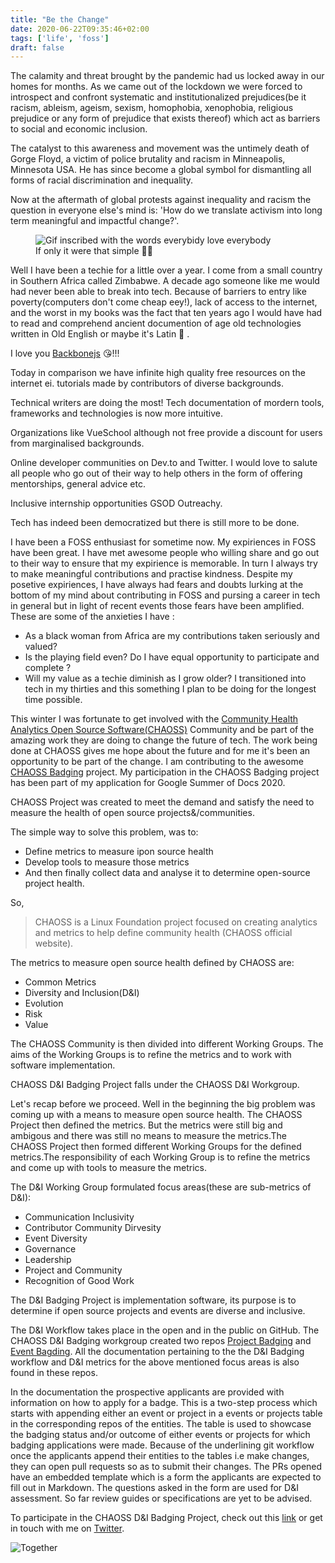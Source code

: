 ```yaml
---
title: "Be the Change"
date: 2020-06-22T09:35:46+02:00
tags: ['life', 'foss']
draft: false
---
```

The calamity and threat brought by the pandemic had us locked away in our homes for months. 
As we came out of the lockdown we were forced to introspect and confront systematic and institutionalized prejudices(be it racism, ableism, ageism, sexism, homophobia, xenophobia, religious prejudice or any form of prejudice that exists thereof) which act as barriers to social and economic inclusion.

The catalyst to this awareness and movement was the untimely death of Gorge Floyd, a victim of police brutality and racism in Minneapolis, Minnesota USA. He has since become a global symbol for dismantling all forms of racial discrimination and inequality.

Now at the aftermath of global protests against inequality and racism the question in everyone else's mind is: 'How do we translate activism into long term meaningful and impactful change?'.

<figure>
<img src="https://media.giphy.com/media/fYfh8DBB6JxcqXK5Cr/giphy.gif" alt="Gif inscribed with the words everybidy love everybody">
<figcaption>If only it were that simple 🤦🏾</figcaption>
</figure>

Well I have been a techie for a little over a year. I come from a small country in Southern Africa called Zimbabwe. A decade ago someone like me would had never been able to break into tech.  Because of barriers to entry like poverty(computers don't come cheap eey!), lack of access to the internet, and the worst in my books was the fact that ten years ago I would have had to read and comprehend ancient documention of age old technologies written in Old English or maybe it's Latin 🤔 . 

I love you <a href="https://backbonejs.org/" class="article-link">Backbonejs</a>  😘!!!

Today in comparison we have infinite high quality free resources on the internet ei. tutorials made by contributors of diverse backgrounds.

Technical writers are doing the most! Tech documentation of mordern tools, frameworks and technologies is now more intuitive.

Organizations like VueSchool although not free provide a discount for users from marginalised backgrounds. 

Online developer communities on Dev.to and Twitter. I would love to salute all people who go out of their way to help others in the form of offering mentorships, general advice etc.
 
Inclusive internship opportunities GSOD Outreachy.

Tech has indeed been democratized but there is still more to be done.

I have been a FOSS enthusiast for sometime now. My expiriences in FOSS have been great. I have met awesome people who willing share and go out to their way to ensure that my expirience is memorable. In turn I always try to make meaningful contributions and practise kindness. Despite my posetive expiriences, I have always had fears and doubts lurking at the bottom of my mind about contributing in FOSS and pursing a career in tech in general but in light of recent events those fears have been amplified. These are some of the anxieties I have :

* As a black woman from Africa are my contributions taken seriously and valued?
* Is the playing field even? Do I have equal opportunity to participate and complete ?
* Will my value as a techie diminish as I grow older? I transitioned into tech in my thirties and this something I plan to be doing for the longest time possible.

This winter I was fortunate to get involved with the <a href="https://chaoss.community/" class="article-link">Community Health Analytics Open Source Software(CHAOSS)</a> Community and be part of the amazing work they are doing to change the future of tech. The work being done at CHAOSS gives me hope about the future and for me it's been an opportunity to be part of the change.
I am contributing to the awesome <a href="https://github.com/badging" class="article-link">CHAOSS Badging</a> project. My participation in the CHAOSS Badging project has been part of my application for Google Summer of Docs 2020. 

CHAOSS Project was created to meet the demand and satisfy the need to measure the health of open source projects&/communities.

The simple way to solve this problem, was to:
* Define metrics to measure ipon source health
* Develop tools to measure those metrics
* And then finally collect data and analyse it to determine open-source project health.

So, 

> CHAOSS is a Linux Foundation project focused on creating analytics and metrics to help define community health (CHAOSS official website).

The metrics to measure open source health defined by CHAOSS are:
* Common Metrics
* Diversity and Inclusion(D&I)
* Evolution
* Risk
* Value

The CHAOSS Community is then divided into different Working Groups. The aims of the Working Groups is to refine the metrics and to work with software implementation.

CHAOSS D&I Badging Project falls under the CHAOSS D&I Workgroup. 

Let's recap before we proceed. Well in the beginning the big problem was coming up with a means to measure open source health. The CHAOSS Project then defined the metrics. But the metrics were still big and ambigous and there was still no means to measure the metrics.The CHAOSS Project then formed different Working Groups for the defined metrics.The responsibility of each Working Group is to refine the metrics and come up with tools to measure the metrics. 

The D&I Working Group formulated focus areas(these are sub-metrics of D&I):
* Communication Inclusivity
* Contributor Community Dirvesity
* Event Diversity
* Governance
* Leadership
* Project and Community
* Recognition of Good Work

The D&I Badging Project is implementation software, its purpose is to determine if open source projects and events are diverse and inclusive.

The D&I Workflow takes place in the open and in the public on GitHub. The CHAOSS D&I Badging workgroup created two repos <a href="" class="article-link">Project Badging</a> and <a href="" src="article-link"> Event Bagding</a>. All the documentation pertaining to the the D&I Badging workflow and D&I metrics for the above mentioned focus areas is also found in these repos.

In the documentation the prospective applicants are provided with information on how to apply for a badge. This is a two-step process which starts with appending either an event or project in a events or projects table in the corresponding repos of the entities. The table is used to showcase the badging status and/or outcome of either events or projects for which badging applications were made. Because of the underlining git workflow once the applicants append their entities to the tables i.e make changes, they can open pull requests so as to submit their changes. The PRs opened have an embedded template which is a form the applicants are expected to fill out in Markdown. The questions asked in the form are used for D&I assessment.
So far review guides or specifications are yet to be advised.

To participate in the CHAOSS D&I Badging Project, check out this <a href="https://chaoss.community/participate/" class="article-link">link</a> or get in touch with me on <a href="https://twitter.com/jacquelinebinya" class="article-link">Twitter</a>.

<img src="https://media.giphy.com/media/2t9y9b5AH4ljV0S7fu/giphy.gif" alt="Together">




